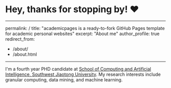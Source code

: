 # Hey, thanks for stopping by! :heart:
---
permalink: /
title: "academicpages is a ready-to-fork GitHub Pages template for academic personal websites"
excerpt: "About me"
author_profile: true
redirect_from: 
  - /about/
  - /about.html
---

I'm a fourth year PHD candidate at [School of Computing and Artificial Intelligence, Southwest Jiaotong University](https://scai.swjtu.edu.cn/index.html). My research interests include granular computing, data mining, and machine learning.



